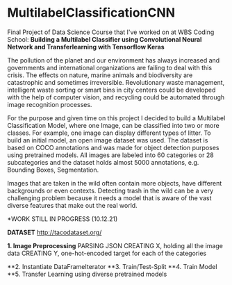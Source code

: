 # MultilabelClassificationCNN
Final Project of Data Science Course that I've worked on at WBS Coding School:
**Building a Multilabel Classifier using Convolutional Neural Network and Transferlearning with Tensorflow Keras**

The pollution of the planet and our environment has always increased and governments and international organizations are failing to deal with this crisis. The effects on nature, marine animals and biodiversity are catastrophic and sometimes irreversible. Revolutionary waste management, intelligent waste sorting or smart bins in city centers could be developed with the help of computer vision, and recycling could be automated through image recognition processes.

For the purpose and given time on this project I decided to build a Multilabel Classification Model, where one Image, can be classified into two or more classes. For example, one image can display different types of litter. 
To build an initial model, an open image dataset was used. The dataset is based on COCO annotations and was made for object detection purposes using pretrained models. All images are labeled into 60 categories or 28 subcategories and the dataset holds almost 5000 annotations, e.g. Bounding Boxes, Segmentation. 

Images that are taken in the wild often contain more objects, have different backgrounds or even contexts. Detecting trash in the wild can be a very challenging problem because it needs a model that is aware of the vast diverse features that make out the real world. 

*WORK STILL IN PROGRESS (10.12.21)



**DATASET**
http://tacodataset.org/

**1. Image Preprocessing**
PARSING JSON
CREATING X, holding all the image data
CREATING Y, one-hot-encoded target for each of the categories

**2. Instantiate DataFrameIterator
**3. Train/Test-Split
**4. Train Model
**5. Transfer Learning using diverse pretrained models

